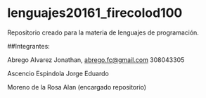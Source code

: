 # lenguajes20161_firecolod100
Repositorio creado para la materia de lenguajes de programación. 

##Integrantes:

Abrego Alvarez Jonathan, abrego.fc@gmail.com 308043305

Ascencio Espindola Jorge Eduardo

Moreno de la Rosa Alan (encargado repositorio)
